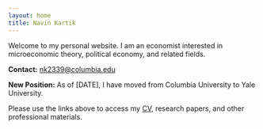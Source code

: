 ```yaml
---
layout: home
title: Navin Kartik
---
```


Welcome to my personal website. I am an economist interested in microeconomic theory, political economy, and related fields.

**Contact:** nk2339@columbia.edu

**New Position:** As of [DATE], I have moved from Columbia University to Yale University.

Please use the links above to access my [CV](files/navin_kartik_cv.pdf), research papers, and other professional materials.
